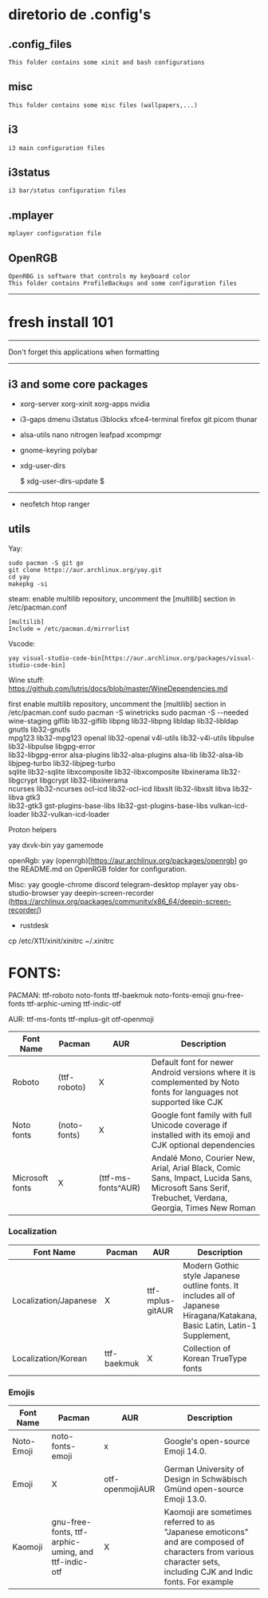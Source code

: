 # diretorio de .config's

## .config_files

    This folder contains some xinit and bash configurations

## misc

    This folder contains some misc files (wallpapers,...)

## i3

    i3 main configuration files

## i3status

    i3 bar/status configuration files

## .mplayer

    mplayer configuration file

## OpenRGB

    OpenRBG is software that controls my keyboard color
    This folder contains ProfileBackups and some configuration files

---

# fresh install 101

---

Don't forget this applications when formatting

---

## i3 and some core packages

- xorg-server xorg-xinit xorg-apps nvidia
- i3-gaps dmenu i3status i3blocks xfce4-terminal firefox git picom thunar
- alsa-utils nano nitrogen leafpad xcompmgr
- gnome-keyring polybar
- xdg-user-dirs

  $ xdg-user-dirs-update $ 

---

- neofetch htop ranger



## utils

Yay: 

    sudo pacman -S git go
    git clone https://aur.archlinux.org/yay.git
    cd yay
    makepkg -si

steam:
    enable multilib repository,
    uncomment the [multilib] section in /etc/pacman.conf
    
    [multilib]
    Include = /etc/pacman.d/mirrorlist

Vscode:

    yay visual-studio-code-bin[https://aur.archlinux.org/packages/visual-studio-code-bin]

Wine stuff: https://github.com/lutris/docs/blob/master/WineDependencies.md

first enable multilib repository, uncomment the [multilib] section in /etc/pacman.conf
sudo pacman -S winetricks
sudo pacman -S --needed wine-staging giflib lib32-giflib libpng lib32-libpng libldap lib32-libldap gnutls lib32-gnutls \
mpg123 lib32-mpg123 openal lib32-openal v4l-utils lib32-v4l-utils libpulse lib32-libpulse libgpg-error \
lib32-libgpg-error alsa-plugins lib32-alsa-plugins alsa-lib lib32-alsa-lib libjpeg-turbo lib32-libjpeg-turbo \
sqlite lib32-sqlite libxcomposite lib32-libxcomposite libxinerama lib32-libgcrypt libgcrypt lib32-libxinerama \
ncurses lib32-ncurses ocl-icd lib32-ocl-icd libxslt lib32-libxslt libva lib32-libva gtk3 \
lib32-gtk3 gst-plugins-base-libs lib32-gst-plugins-base-libs vulkan-icd-loader lib32-vulkan-icd-loader

Proton helpers

yay dxvk-bin
yay gamemode 


openRgb:
yay (openrgb)[https://aur.archlinux.org/packages/openrgb]
go the README.md on OpenRGB folder for configuration.


Misc:
yay google-chrome
discord telegram-desktop
mplayer
yay obs-studio-browser 
yay deepin-screen-recorder (https://archlinux.org/packages/community/x86_64/deepin-screen-recorder/)
- rustdesk


cp /etc/X11/xinit/xinitrc ~/.xinitrc




# FONTS:
PACMAN: ttf-roboto noto-fonts ttf-baekmuk noto-fonts-emoji gnu-free-fonts ttf-arphic-uming ttf-indic-otf


AUR: ttf-ms-fonts ttf-mplus-git otf-openmoji

| Font Name       | Pacman       | AUR                | Description                                                                                                                                       |
| --------------- | ------------ | ------------------ | ------------------------------------------------------------------------------------------------------------------------------------------------- |
| Roboto          | (ttf-roboto) | X                  | Default font for newer Android versions where it is complemented by Noto fonts for languages not supported like CJK                               |
| Noto fonts      | (noto-fonts) | X                  | Google font family with full Unicode coverage if installed with its emoji and CJK optional dependencies                                           |
| Microsoft fonts | X            | (ttf-ms-fonts^AUR) | Andalé Mono, Courier New, Arial, Arial Black, Comic Sans, Impact, Lucida Sans, Microsoft Sans Serif, Trebuchet, Verdana, Georgia, Times New Roman |


### Localization
| Font Name             | Pacman      | AUR              | Description                                                                                                                 |
| --------------------- | ----------- | ---------------- | --------------------------------------------------------------------------------------------------------------------------- |
| Localization/Japanese | X           | ttf-mplus-gitAUR | Modern Gothic style Japanese outline fonts. It includes all of Japanese Hiragana/Katakana, Basic Latin, Latin-1 Supplement, | Latin Extended-A, IPA Extensions and most of Japanese Kanji, Greek, Cyrillic, Vietnamese with 7 weights (proportional) or 5 weights (monospace). |
| Localization/Korean   | ttf-baekmuk | X                | Collection of Korean TrueType fonts                                                                                         |

### Emojis
| Font Name  | Pacman                                              | AUR             | Description                                                                                                                                                      |
| ---------- | --------------------------------------------------- | --------------- | ---------------------------------------------------------------------------------------------------------------------------------------------------------------- |
| Noto-Emoji | noto-fonts-emoji                                    | x               | Google's open-source Emoji 14.0.                                                                                                                                 |
| Emoji      | X                                                   | otf-openmojiAUR | German University of Design in Schwäbisch Gmünd open-source Emoji 13.0.                                                                                          |
| Kaomoji    | gnu-free-fonts, ttf-arphic-uming, and ttf-indic-otf | X               | Kaomoji are sometimes referred to as "Japanese emoticons" and are composed of characters from various character sets, including CJK and Indic fonts. For example |